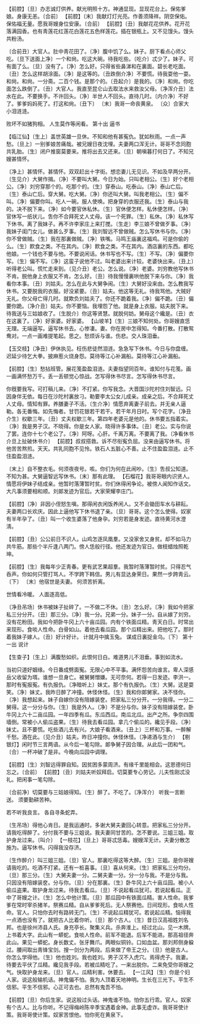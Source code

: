 <!-- { "loadSidebar": true } -->
【前腔】〔旦〕办志诚灯供养。献光明照十方。神通显现。显现花台上。保佑爹娘。身康无恙。〔合前〕
【前腔】〔末〕我献灯灯光亮。作善须降祥。阴空保佑。保佑福无量。愿我哥嫂身位安康。〔合前〕
【前腔】〔丑〕我献花花供养。花开花落满园香。也有靑莲花红莲花白莲花五色样莲花。插在银瓶上。又不见馒头。馒头共粉汤。

〔合前丑〕大官人。肚中靑花田了。〔净〕腹中饥了么。妹子。厨下看点心师父吃。〔旦下送面上净〕一个和尙。吃这大碗。待我吃些。〔吃介〕忒少了。妹子。可有面了么。〔旦〕没有了。〔净〕怎么好。只得省些鼻涕和在裏面。碧长老吃面。〔丑〕怎么这样胡涂面。〔净〕是这等的。〔丑跌倒介净〕不要慌。待我耍他一耍。和尙。和尙。一分斋。二百个钱。是那个的。〔丑起介〕是我的。〔净〕和尙。你吃面怎么跌倒了。〔丑〕大官人。我直至昆仑山去取法水来救汝父母。〔净浑介丑〕法水在此。不要换手。不许回头。〔净〕半世人不回头。直待几时。〔内介净〕不好了。爹爹妈妈死了。打这和尙。〔丑下〕
〔末〕我哥一命丧黄泉。
〔众〕合家大小泪涟涟。

败坏不如猪狗相。
人生莫作等闲看。
第十出
逼书

【临江仙】〔生上〕盖世英雄一旦休。不知和他有甚寃仇。犹如秋雨。一点一声愁。〔旦上〕一别爹娘苦痛哉。被兄嫂日夜沈埋。夫妻两口浑无计。哥哥不念同胞共乳胎。〔生〕闭户推窗莫要来。推将出去又还来。〔旦〕朝嗔暮打何日了。不知兄嫂甚情怀。

〔净上〕甚情怀。甚情怀。双双赶出十字街。想恋妻儿无见识。不如及早两分开。〔生见介〕大舅作揖。〔净〕不要叫大舅。今日为始。只叫老相公。〔生〕好个老相公。〔净〕刘穷穿那个的。吃那个的。〔生〕穿泰山。吃泰山。〔净〕泰山亡后。〔生〕泰山亡后。穿大舅。吃大舅。〔净〕你还叫大舅。叫我老相公。〔生〕偏不叫。〔净〕偏要你叫。吃人一碗。服人使唤。把身穿的衣服还我。〔生〕泰山与我的。决不脱下来。〔净〕如今要官休私休。〔生〕官休便怎样。私休便怎样。〔净〕官休写一纸状儿。吿你不合拜死丈人丈母。该一个死罪。〔生〕私休。〔净〕私休写下休书。离了我妹子。再不许李家庄上来打搅。〔生走〕李三娘不曾做歹事。〔净〕我妹子闺门女儿。做甚么歹事。〔生〕我刘智远不曾做贼。怎么写休书与你。〔净〕你不曾做贼。〔生〕我在那裏做贼。〔净〕铁嘴。马鸣王庙裏这福鸡。可是你偷的么。〔生〕飮食之类。不在其内。〔净〕飮食之类。不在其内。酒店裏的东西。都吃他娘。一个钱也不要与他。不要说闲话。休书写也不写。〔生〕不写。〔净〕偏要你写。〔生〕偏不写。〔净〕这蛮子说他不过。叫老婆出来计较。老婆快出来。〔丑上〕听得老公叫。慌忙走来到。〔见介丑〕老公。怎么说。〔净〕老婆。刘穷教他写休书不肯。脱他身上衣服又不肯。怎么好。〔丑〕待我慢慢裏哄他脱下来与你。〔净〕我看你本事。〔丑〕刘姑夫。怎么在此与大舅争闹。〔生〕大舅好没来由。怎么教我写休书。又要脱我的衣服。好没紧要。〔丑〕姑夫。他这等无礼。待我骂他。大贼好无礼。你父母亡得几时。就欺负刘姑夫了。你还不跪着我。〔净〕偏不跪。〔丑〕偏要你跪。〔净介丑〕姑夫。你不要恼。我埋怨了他。就是身上衣服。姑夫脱下来。待我送与三姑娘收了。〔生脱介〕你这等贤慧。就脱何妨。舅母这个纔是。〔丑〕衣在这裏了。〔净〕好家婆。好家婆。
【山坡羊】〔生〕三娘不知何处。你哥嫂直恁无理。无端逼写。逼写休书去。心惨凄。妻。你在房中怎得知。今番打散。打散鸳鸯对。一点一画难提笔起。思之。愁烦诉与谁。伤悲。交人珠泪垂。

【玉交枝】〔净丑〕伊休执见。枉伤悲徒然泪涟。急急写下休书。今日与你盘缠。迟延少待乞大拳。披麻惹火烧身怨。莫待等江心补漏船。莫待等江心补漏船。

【前腔】〔生〕愁拈班管。展花笺盈盈泪涟。夫妻指望同百年。谁知付与花笺。画一画满怀愁万千。丢一丢顿觉心惊战。怎写得休书尽言。怎写得休书尽言。

你旣要我写。可打稿儿来。〔净〕不打紧。你写我念。大晋国沙陀村住刘智远。只因身伴无依。每日在沙陀村裏放刁。勒要李太公女儿成亲。成亲之后。不合拜死丈人丈母。情知有罪。养膳妻子不活。〔生介净〕情愿弃离妻子前去。并无亲人逼勒。各无番悔。如先悔者。甘罚花银若干若干。若干年月日时。写个花字。〔净丑介生〕权歇三年。〔丑〕丈夫权歇三年。第四年老婆元是他的。休书要五指着实。〔净〕我是男子汉。不晓得。你是女人家。晓得许多事体。〔丑〕老公。实与你说了罢。连你十七个老公了。〔净〕阿呀。心肝。千离万离。不要离了我。〔净看休书介旦上扯破休书介〕
【前腔】叔叔搭救。诉不尽衔寃负屈。没来由逼写休书。将他苦苦熬煎。天天。共乳同胞不见怜。铁石人五脏心不善。止不住盈盈泪涟。止不住盈盈泪涟。

〔末上〕自不整衣毛。何须夜夜号。咳。你们为何在此闹吵。〔生〕吿叔公知道。不知为甚。大舅逼智远写休书。〔末〕那有此理。
【石榴花】我哥哥眼内识贤人。情愿将伊妹子结成亲。他暂时落薄暂时贫。你们休得闲争论。被傍人闻知作话文。大凡事须要相和顺。刘郞发迹为官后。大家荣耀李庄门。

【前腔】〔净〕非因小侄怒生嗔。那得闲衣闲饭养闲人。又不会锄田车水与耕耘。夫妻两口长欢庆。因此上逼他写下休书退了亲。〔旦〕哥哥。这个怎么使得。奴家有半年孕了。〔丑〕叫一个收生婆落了他身孕。刘穷若是身发迹。直待黄河水澄淸。

【前腔】〔丑〕公公前日不识人。山鸡怎逐凤凰羣。又没家舍又身贫。却不如马力共牛筋。那些个半斤逢八两门。傍人恁般行径。他还发迹为官日。做枝蜡烛照乾坤。

【前腔】〔生〕我每年少正靑春。更有武艺果超羣。我暂时落薄暂时贫。只得忍气呑声。你如何只管打骂人。不学跨下韩信。男儿有显达身荣日。果然一步跨靑云。〔下〕
〔末〕他宿世是夫妻。
何须苦折离。

世情看冷暖。
人面逐高低。

〔净丑吊场〕休书被妹子扯碎了。一不做二不休。〔丑〕怎么好。〔净〕我如今把家私三分分开。〔丑〕那三分。〔净〕我一分。兄弟一分。妹子一分。自从嫁了刘穷。没有花粉田。我如今把卧牛冈上六十亩瓜园。内有个铁面瓜精。靑天白日。时常出来现形。食啖人性命。白骨如山。着他去看瓜园。那个瓜精出来。把他吃了。那时着我妹子嫁人。〔丑〕好计好计。
计就月中擒玉兔。
谋成日裏捉金乌。〔下〕
第十一出
说计

【生查子】〔生上〕满腹愁如织。此恨何日白。难道男儿不泪垂。事到如流水。

当初只道好姻缘。今日番成劈面寃。无限心中不平事。满怀怨苦向谁言。卑人深感岳父收留为壻。谁想一旦身亡。被舅舅憎嫌。无可奈何。若得一日发迹。李洪一。那时有寃报寃。有仇报仇。〔净暗听上〕妹丈。那个有仇报仇。〔生〕大舅。这是耍笑。〔净〕妹丈。我昨日醉了冲撞。休怪休怪。〔生〕我和你郞舅家。决不怪你。〔净〕我想起来。妹子自嫁你没有陪嫁装奁。把家私三分分开。一分我得。一分二舅得。这一分分与你。〔生〕我是外人。〔净〕不是分与你。妹子没有陪嫁装奁。卧牛冈上六十二亩瓜园。一年四季有瓜。东瓜西瓜。南瓜北瓜。出产之所。争奈四围墙倒。常被小人偷瓜盗果。〔生〕待我去看瓜园。拿几个偷瓜的。纔见手段。〔净〕妹丈。且不要慌。吃些酒儿去有兴。大娘子看酒来。〔丑上〕三杯和万事。一醉解千愁。酒在此。〔见介丑〕姑夫。昨日冲撞你。休怪休怪。〔净递酒与生介〕
【剔银灯】闲时节三言两语。从今后一笔勾除。郞争舅子因合理。从此后一团和气。〔合〕一杯冲破了是非。今晚向瓜园中调理。

【前腔】〔生〕刘智远得罪自知。因贫困多蒙周济。有缘千里能相会。这恩德何日忘之。〔合前〕
【前腔】〔丑〕刘姑夫听奴拜启。切莫要专心劳记。儿夫性刚忒没礼。把闲事一笔勾除。

〔合前净〕切莫要与三姑娘得知。〔生〕醉了。不吃了。〔净浑介〕
听我一言断送。
须要勤耕苦种。

若不听我良言。
各自寻条蛇弄。

〔生吊场〕得他心肯日。是我运通时。多谢大舅夫妻回心转意。把家私三分分开。请我吃得醉了。分付我不要与三姐说。我夫妻同甘苦的。怎不要说。三姐三姐。取护身龙过来。〔叫介〕
【一枝花】〔旦上〕哥哥忒恁毒。嫂嫂浑无计。夫妻分散怎施为。逼写休书。闪得我没存济。

〔生作醉介〕叫三姐三姐。〔旦〕官人。那裏吃得这等大醉。〔生〕三姐。是你哥嫂请我吃的。吃酒不打紧。还有一桩喜事。〔旦〕喜从何来。〔生〕把家私三分均分。〔旦〕那三分。〔生〕大舅夫妻一分。二舅夫妻一分。分一分与我。不是分与我。只因没有陪嫁装奁。分与你。〔旦〕分在那裏。〔生〕卧牛冈上六十亩瓜园。被小人偷瓜盗果。取护身龙过来。待我去看瓜。〔旦〕不说起看瓜犹可。若说起看瓜。正中了哥嫂之计。〔生〕怎么中他计策。〔旦〕那瓜园中有铁面瓜精。害人性命。我爹爹在常时宰杀猪羊。祭赛瓜精。自从爹爹死后。无人祭赛他。日间现形。食啖人性命。官人。只怕你去时有路转无门。〔生〕不说起瓜精犹可。若说起瓜精。恼得我一点酒也没有了。就把古人比着你听。〔旦〕那个古人。〔生〕昔日汉高祖姓刘名邦。也是徐州沛县人氏。身充亭长。聚集义兵。杀奔淮上。经过北山。见一木牌。上书着大字。此山有一蟒蛇。食啖人性命。前军不能退。后军不能进。那高祖径奔此山。果见一蟒蛇。身长数丈。张牙舞爪。两眼似铜铃。口如血盆。那刘邦侧身躱过。腰间取出靑锋宝剑。搜一剑分为两段。后来做了帝王之分。〔旦〕他是古人。你怎么学得他。〔生〕他也姓刘。我也姓刘。男子汉不入虎穴。焉得虎子。我妻。待要去平伏了瓜精。纔见我手段。若被瓜精吃了。一来出脱你。二来免受你哥嫂之气。快取护身龙来。〔旦〕官人。瓜精利害。休要去。
【一江风】〔生〕你是个妇人家。说这般输机话。神鬼偏不怕。我为人顶着天地神明。生长在三光下。平生不信邪。平生不信邪。心正可去也。总然有鬼吾不怕。

【前腔】〔旦〕你后生家。说这般过头话。神鬼谁不怕。怕你五行乖。官人。奴家有个古人。比与你听。不记得梅岭陈辛季宝遇着金神。此事无虚诈。我哥哥使计策。我哥哥使计策。奴家苦恨他。怕你死在黄泉下。

